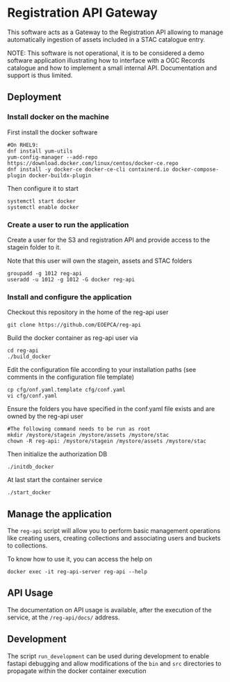 # Registration API Gateway

This software acts as a Gateway to the Registration API allowing to manage automatically ingestion of assets included in a STAC catalogue entry.

NOTE: This software is not operational, it is to be considered a demo software application illustrating how to interface with a OGC Records catalogue and how to implement a small internal API. Documentation and support is thus limited.

## Deployment


### Install docker on the machine

First install the docker software

```
#On RHEL9:
dnf install yum-utils
yum-config-manager --add-repo https://download.docker.com/linux/centos/docker-ce.repo
dnf install -y docker-ce docker-ce-cli containerd.io docker-compose-plugin docker-buildx-plugin
```

Then configure it to start

```
systemctl start docker
systemctl enable docker
```

### Create a user to run the application

Create a user for the S3 and registration API and provide access to the stagein folder to it.

Note that this user will own the stagein, assets and STAC folders

```
groupadd -g 1012 reg-api
useradd -u 1012 -g 1012 -G docker reg-api
```

### Install and configure the application

Checkout this repository in the home of the reg-api user

```
git clone https://github.com/EOEPCA/reg-api
```

Build the docker container as reg-api user via

```
cd reg-api
./build_docker
```

Edit the configuration file according to your installation paths (see comments in the configuration file template)

```
cp cfg/onf.yaml.template cfg/conf.yaml
vi cfg/conf.yaml
```

Ensure the folders you have specified in the conf.yaml file exists and are owned by the reg-api user

```
#The following command needs to be run as root
mkdir /mystore/stagein /mystore/assets /mystore/stac
chown -R reg-api: /mystore/stagein /mystore/assets /mystore/stac
```

Then initialize the authorization DB
```
./initdb_docker
```

At last start the container service

```
./start_docker
```

## Manage the application

The `reg-api` script will allow you to perform basic management operations like creating users, creating collections and associating users and buckets to collections.

To know how to use it, you can access the help on

```
docker exec -it reg-api-server reg-api --help
```

## API Usage

The documentation on API usage is available, after the execution of the service, at the `/reg-api/docs/` address.

## Development

The script `run_development` can be used during development to enable fastapi debugging and allow modifications of the `bin` and `src` directories to propagate within the docker container execution
